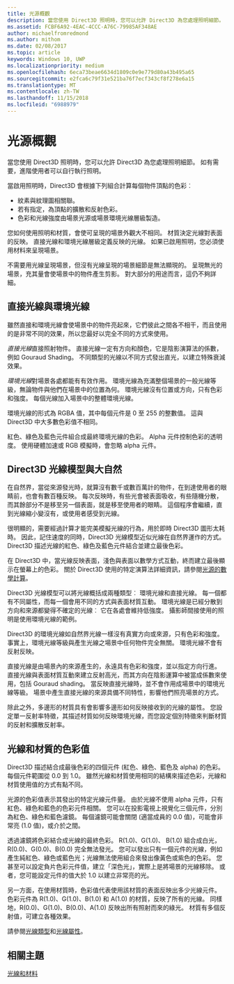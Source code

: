 ```yaml
---
title: 光源概觀
description: 當您使用 Direct3D 照明時，您可以允許 Direct3D 為您處理照明細節。 如有需要，進階使用者可以自行執行照明。
ms.assetid: FCBF6A92-4EAC-4CCC-A76C-79985AF348AE
author: michaelfromredmond
ms.author: mithom
ms.date: 02/08/2017
ms.topic: article
keywords: Windows 10, UWP
ms.localizationpriority: medium
ms.openlocfilehash: 6eca73beae6634d1809c0e9e779d80a43b495a65
ms.sourcegitcommit: e2fca6c79f31e521ba76f7ecf343cf8f278e6a15
ms.translationtype: MT
ms.contentlocale: zh-TW
ms.lasthandoff: 11/15/2018
ms.locfileid: "6988979"
---
```

# <a name="lighting-overview"></a>光源概觀

當您使用 Direct3D 照明時，您可以允許 Direct3D 為您處理照明細節。 如有需要，進階使用者可以自行執行照明。

當啟用照明時，Direct3D 會根據下列組合計算每個物件頂點的色彩︰

-   紋素與紋理圖相關聯。
-   若有指定，為頂點的擴散和反射色彩。
-   色彩和光線強度由場景光源或場景環境光線層級製造。

您如何使用照明和材質，會使可呈現的場景外觀大不相同。 材質決定光線對表面的反映。 直接光線和環境光線層級定義反映的光線。 如果已啟用照明，您必須使用材料來呈現場景。

不需要用光線呈現場景，但沒有光線呈現的場景細節是無法顯現的。 呈現無光的場景，充其量會使場景中的物件產生剪影。 對大部分的用途而言，這仍不夠詳細。

## <a name="span-iddirectlightvsambientlightspanspan-iddirectlightvsambientlightspandirect-light-vs-ambient-light"></a><span id="direct_light_vs._ambient_light"></span><span id="DIRECT_LIGHT_VS._AMBIENT_LIGHT"></span>直接光線與環境光線


雖然直接和環境光線會使場景中的物件亮起來，它們彼此之間各不相干，而且使用的是非常不同的效果，所以您最好以完全不同的方式來使用。

*直接光線*直接照射物件。 直接光線一定有方向和顏色，它是陰影演算法的係數，例如 Gouraud Shading。 不同類型的光線以不同方式發出直光，以建立特殊衰減效果。

*環境光線*對場景各處都能有有效作用。 環境光線為充滿整個場景的一般光線等級，無論物件與他們在場景中的位置為何。 環境光線沒有位置或方向，只有色彩和強度。 每個光線加入場景中的整體環境光線。

環境光線的形式為 RGBA 值，其中每個元件是 0 至 255 的整數值。 這與 Direct3D 中大多數色彩值不相同。

紅色、綠色及藍色元件組合成最終環境光線的色彩。 Alpha 元件控制色彩的透明度。 使用硬體加速或 RGB 模擬時，會忽略 alpha 元件。

## <a name="span-iddirect3dlightmodelvsnaturespanspan-iddirect3dlightmodelvsnaturespandirect3d-light-model-vs-nature"></a><span id="direct3d_light_model_vs._nature"></span><span id="DIRECT3D_LIGHT_MODEL_VS._NATURE"></span>Direct3D 光線模型與大自然


在自然界，當從來源發光時，就算沒有數千或數百萬計的物件，在到達使用者的眼睛前，也會有數百種反映。 每次反映時，有些光會被表面吸收，有些隨機分散，而其餘部分不是移至另一個表面，就是移至使用者的眼睛。 這個程序會繼續，直到光線縮小變沒有，或使用者感受到光線。

很明顯的，需要經過計算才能完美模擬光線的行為，用於即時 Direct3D 圖形太耗時。 因此，記住速度的同時，Direct3D 光線模型近似光線在自然界運作的方式。 Direct3D 描述光線的紅色、綠色及藍色元件結合並建立最後色彩。

在 Direct3D 中，當光線反映表面，淺色與表面以數學方式互動，終而建立最後顯示在螢幕上的色彩。 關於 Direct3D 使用的特定演算法詳細資訊，請參閱[光源的數學計算](mathematics-of-lighting.md)。

Direct3D 光線模型可以將光線概括成兩種類型︰ 環境光線和直接光線。 每一個都有不同屬性，而每一個會用不同的方式與表面材質互動。 環境光線是已經分散到方向和來源都變得不確定的光線︰ 它在各處會維持低強度。 攝影師間接使用的照明是使用環境光線的範例。

Direct3D 的環境光線如自然界光線一樣沒有真實方向或來源，只有色彩和強度。 事實上，環境光線等級與產生光線之場景中任何物件完全無關。 環境光線不會有反射反映。

直接光線是由場景內的來源產生的，永遠具有色彩和強度，並以指定方向行進。 直接光線與表面材質互動來建立反射高光，而其方向在陰影運算中被當成係數來使用，包括 Gouraud shading。 當反映直接光線時，並不會作用成場景中的環境光線等級。 場景中產生直接光線的來源具備不同特性，影響他們照亮場景的方式。

除此之外，多邊形的材質具有會影響多邊形如何反映接收到的光線的屬性。 您設定單一反射率特徵，其描述材質如何反映環境光線，而您設定個別特徵來判斷材質的反射和擴散反射率。

## <a name="span-idcolorvaluesforlightsandmaterialsspanspan-idcolorvaluesforlightsandmaterialsspanspan-idcolorvaluesforlightsandmaterialsspancolor-values-for-lights-and-materials"></a><span id="Color_Values_for_Lights_and_Materials"></span><span id="color_values_for_lights_and_materials"></span><span id="COLOR_VALUES_FOR_LIGHTS_AND_MATERIALS"></span>光線和材質的色彩值


Direct3D 描述結合成最後色彩的四個元件 (紅色、綠色、藍色及 alpha) 的色彩。 每個元件範圍從 0.0 到 1.0。 雖然光線和材質使用相同的結構來描述色彩，光線和材質使用值的方式有點不同。

光源的色彩值表示其發出的特定光線元件量。 由於光線不使用 alpha 元件，只有紅色、綠色和藍色的色彩元件相關。 您可以在投影電視上視覺化三個元件，分別為紅色、綠色和藍色濾鏡。 每個濾鏡可能會關閉 (適當成員的 0.0 值)，可能會非常亮 (1.0 值)，或介於之間。

透過濾鏡將色彩結合成光線的最終色彩。 R(1.0)、G(1.0)、 B(1.0) 組合成白光，R(0.0)、G(0.0)、B(0.0) 完全無法發光。 您可以發出只有一個元件的光線，例如產生純紅色、綠色或藍色光；光線無法使用組合來發出像黃色或紫色的色彩。 您甚至可以設定負片色彩元件值，建立「深色光」，實際上是將場景的光線移除。 或者，您可能設定元件的值大於 1.0 以建立非常亮的光。

另一方面，在使用材質時，色彩值代表使用該材質的表面反映出多少光線元件。 色彩元件為 R(1.0)、G(1.0)、B(1.0) 和 A(1.0) 的材質，反映了所有的光線。 同樣地，R(0.0)、G(1.0)、B(0.0)、A(1.0) 反映出所有照射而來的綠光。 材質有多個反射值，可建立各種效果。

請參閱[光線類型](light-types.md)和[光線屬性](light-properties.md)。

## <a name="span-idrelated-topicsspanrelated-topics"></a><span id="related-topics"></span>相關主題


[光線和材料](lights-and-materials.md)

 

 




